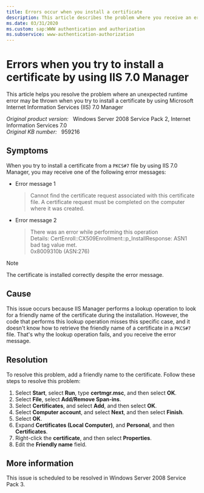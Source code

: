```yaml
---
title: Errors occur when you install a certificate
description: This article describes the problem where you receive an error message when you try to install a certificate by using IIS Manager, and provides a resolution.
ms.date: 03/31/2020
ms.custom: sap:WWW authentication and authorization
ms.subservice: www-authentication-authorization
---
```

# Errors when you try to install a certificate by using IIS 7.0 Manager

This article helps you resolve the problem where an unexpected runtime error may be thrown when you try to install a certificate by using Microsoft Internet Information Services (IIS) 7.0 Manager

_Original product version:_ &nbsp; Windows Server 2008 Service Pack 2, Internet Information Services 7.0  
_Original KB number:_ &nbsp; 959216

## Symptoms

When you try to install a certificate from a `PKCS#7` file by using IIS 7.0 Manager, you may receive one of the following error messages:

- Error message 1

    > Cannot find the certificate request associated with this certificate file. A certificate request must be completed on the computer where it was created.

- Error message 2

    > There was an error while performing this operation  
    > Details: CertEnroll::CX509Enrollment::p_InstallResponse: ASN1 bad tag value met.  
    > 0x8009310b (ASN:276)

> [!NOTE]
> The certificate is installed correctly despite the error message.

## Cause

This issue occurs because IIS Manager performs a lookup operation to look for a friendly name of the certificate during the installation. However, the code that performs this lookup operation misses this specific case, and it doesn't know how to retrieve the friendly name of a certificate in a `PKCS#7` file. That's why the lookup operation fails, and you receive the error message.

## Resolution

To resolve this problem, add a friendly name to the certificate. Follow these steps to resolve this problem:

1. Select **Start**, select **Run**, type **certmgr.msc**, and then select **OK**.
2. Select **File**, select **Add/Remove Span-ins**.
3. Select **Certificates**, and select **Add**, and then select **OK**.
4. Select **Computer account**, and select **Next**, and then select **Finish**.
5. Select **OK**.
6. Expand **Certificates (Local Computer)**, and **Personal**, and then **Certificates**.
7. Right-click the **certificate**, and then select **Properties**.
8. Edit the **Friendly name** field.

## More information

This issue is scheduled to be resolved in Windows Server 2008 Service Pack 3.
